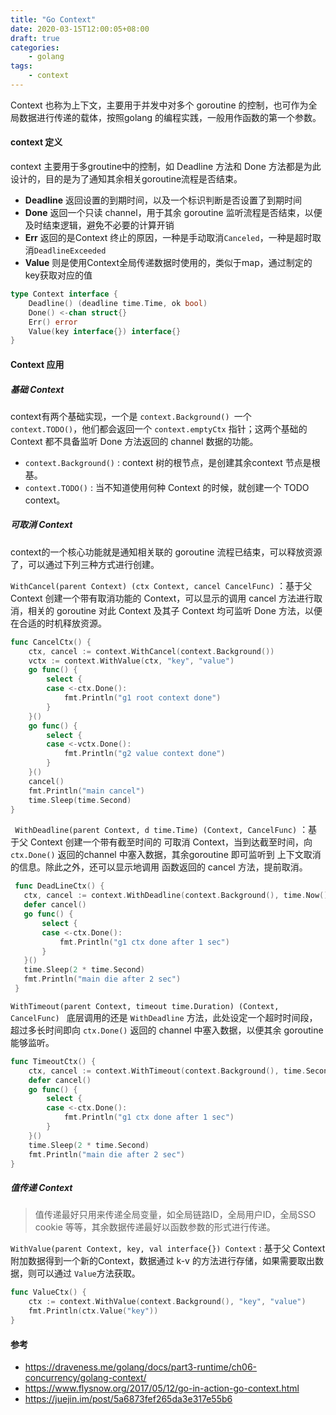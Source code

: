```yaml
---
title: "Go Context"
date: 2020-03-15T12:00:05+08:00
draft: true
categories:
    - golang
tags:
    - context
---
```


Context 也称为上下文，主要用于并发中对多个 goroutine 的控制，也可作为全局数据进行传递的载体，按照golang 的编程实践，一般用作函数的第一个参数。

<!--more-->

#### context 定义

context 主要用于多groutine中的控制，如 Deadline 方法和 Done 方法都是为此设计的，目的是为了通知其余相关goroutine流程是否结束。

- **Deadline** 返回设置的到期时间，以及一个标识判断是否设置了到期时间
- **Done** 返回一个只读 channel，用于其余 goroutine 监听流程是否结束，以便及时结束逻辑，避免不必要的计算开销
- **Err** 返回的是Context 终止的原因，一种是手动取消`Canceled`，一种是超时取消`DeadlineExceeded`
- **Value** 则是使用Context全局传递数据时使用的，类似于map，通过制定的key获取对应的值

```go
type Context interface {
	Deadline() (deadline time.Time, ok bool)
	Done() <-chan struct{}
	Err() error
	Value(key interface{}) interface{}
}
```

#### Context 应用

##### 基础 Context 

context有两个基础实现，一个是 `context.Background() `一个` context.TODO()`，他们都会返回一个 `context.emptyCtx` 指针；这两个基础的 Context 都不具备监听 Done 方法返回的 channel 数据的功能。

- `context.Background()` : context 树的根节点，是创建其余context 节点是根基。
- `context.TODO()` : 当不知道使用何种 Context 的时候，就创建一个 TODO context。 

##### 可取消 Context 

context的一个核心功能就是通知相关联的 goroutine 流程已结束，可以释放资源了，可以通过下列三种方式进行创建。

`WithCancel(parent Context) (ctx Context, cancel CancelFunc)` ：基于父 Context 创建一个带有取消功能的 Context，可以显示的调用 cancel 方法进行取消，相关的 goroutine 对此 Context 及其子 Context 均可监听 Done 方法，以便在合适的时机释放资源。 

```go
func CancelCtx() {
	ctx, cancel := context.WithCancel(context.Background())
	vctx := context.WithValue(ctx, "key", "value")
	go func() {
		select {
		case <-ctx.Done():
			fmt.Println("g1 root context done")
		}
	}()
	go func() {
		select {
		case <-vctx.Done():
			fmt.Println("g2 value context done")
		}
	}()
	cancel()
	fmt.Println("main cancel")
	time.Sleep(time.Second)
}
```

` WithDeadline(parent Context, d time.Time) (Context, CancelFunc)` ：基于父 Context 创建一个带有截至时间的 可取消 Context，当到达截至时间，向 `ctx.Done()` 返回的channel 中塞入数据，其余goroutine 即可监听到 上下文取消的信息。除此之外，还可以显示地调用 函数返回的 cancel 方法，提前取消。

 ```go
  func DeadLineCtx() {
  	ctx, cancel := context.WithDeadline(context.Background(), time.Now().Add(time.Second))
  	defer cancel()
  	go func() {
  		select {
  		case <-ctx.Done():
  			fmt.Println("g1 ctx done after 1 sec")
  		}
  	}()
  	time.Sleep(2 * time.Second)
  	fmt.Println("main die after 2 sec")
  }
 ```

`WithTimeout(parent Context, timeout time.Duration) (Context, CancelFunc) ` 底层调用的还是 `WithDeadline` 方法，此处设定一个超时时间段，超过多长时间即向 `ctx.Done()` 返回的 channel 中塞入数据，以便其余 goroutine 能够监听。

```go
func TimeoutCtx() {
	ctx, cancel := context.WithTimeout(context.Background(), time.Second)
	defer cancel()
	go func() {
		select {
		case <-ctx.Done():
			fmt.Println("g1 ctx done after 1 sec")
		}
	}()
	time.Sleep(2 * time.Second)
	fmt.Println("main die after 2 sec")
}
```

##### 值传递 Context

> 值传递最好只用来传递全局变量，如全局链路ID，全局用户ID，全局SSO cookie 等等，其余数据传递最好以函数参数的形式进行传递。

`WithValue(parent Context, key, val interface{}) Context` : 基于父 Context 附加数据得到一个新的Context，数据通过 k-v 的方法进行存储，如果需要取出数据，则可以通过 `Value`方法获取。

```go
func ValueCtx() {
	ctx := context.WithValue(context.Background(), "key", "value")
	fmt.Println(ctx.Value("key"))
}
```

#### 参考

- https://draveness.me/golang/docs/part3-runtime/ch06-concurrency/golang-context/
- https://www.flysnow.org/2017/05/12/go-in-action-go-context.html
- https://juejin.im/post/5a6873fef265da3e317e55b6



